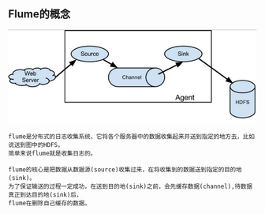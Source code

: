 ## Flume的概念
![Alt text](../doc/flume日志收集系统.jpg)

    flume是分布式的日志收集系统，它将各个服务器中的数据收集起来并送到指定的地方去，比如说送到图中的HDFS，
    简单来说flume就是收集日志的。
    
    flume的核心是把数据从数据源(source)收集过来，在将收集到的数据送到指定的目的地(sink)。
    为了保证输送的过程一定成功，在送到目的地(sink)之前，会先缓存数据(channel),待数据真正到达目的地(sink)后，
    flume在删除自己缓存的数据。 


